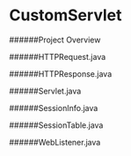 CustomServlet
=============

######Project Overview


######HTTPRequest.java


######HTTPResponse.java


######Servlet.java


######SessionInfo.java


######SessionTable.java


######WebListener.java

